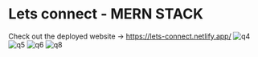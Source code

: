 # Lets connect - MERN STACK
Check out the deployed website -> https://lets-connect.netlify.app/
![q4](https://user-images.githubusercontent.com/54227869/115667439-7847e700-a363-11eb-8699-9c563354fcf6.jpg)
![q5](https://user-images.githubusercontent.com/54227869/115667448-7aaa4100-a363-11eb-91f5-ee5f98b7e8c5.jpg)
![q6](https://user-images.githubusercontent.com/54227869/115667452-7b42d780-a363-11eb-9a22-8deda18a0f22.jpg)
![q8](https://user-images.githubusercontent.com/54227869/115667459-7d0c9b00-a363-11eb-8558-e3222285ee85.jpg)


